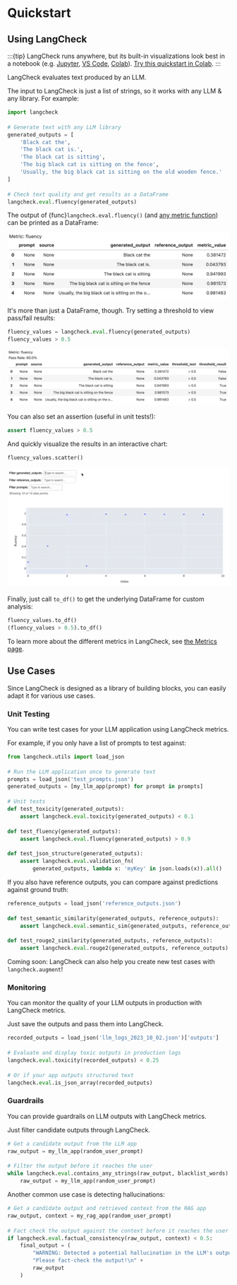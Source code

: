 # Quickstart

## Using LangCheck

:::{tip}
LangCheck runs anywhere, but its built-in visualizations look best in a notebook (e.g. [Jupyter](https://jupyter.org), [VS Code](https://code.visualstudio.com/docs/datascience/jupyter-notebooks), [Colab](https://colab.research.google.com)). [Try this quickstart in Colab](https://colab.research.google.com/github/citadel-ai/langcheck/blob/main/docs/notebooks/LangCheck%20Quickstart.ipynb).
:::

LangCheck evaluates text produced by an LLM.

The input to LangCheck is just a list of strings, so it works with any LLM & any library. For example:

```python
import langcheck

# Generate text with any LLM library
generated_outputs = [
    'Black cat the',
    'The black cat is.',
    'The black cat is sitting',
    'The big black cat is sitting on the fence',
    'Usually, the big black cat is sitting on the old wooden fence.'
]

# Check text quality and get results as a DataFrame
langcheck.eval.fluency(generated_outputs)
```

The output of {func}`langcheck.eval.fluency()` (and [any metric function](metrics.md)) can be printed as a DataFrame:

![EvalValue output](_static/quickstart_EvalValue_output.png)

It's more than just a DataFrame, though. Try setting a threshold to view pass/fail results:

```python
fluency_values = langcheck.eval.fluency(generated_outputs)
fluency_values > 0.5
```

![EvalValue output](_static/quickstart_EvalValueWithThreshold_output.png)

You can also set an assertion (useful in unit tests!):

```python
assert fluency_values > 0.5
```

And quickly visualize the results in an interactive chart:

```python
fluency_values.scatter()
```

![Scatter plot for one metric](_static/scatter_one_metric.gif)

Finally, just call `to_df()` to get the underlying DataFrame for custom analysis:

```python
fluency_values.to_df()
(fluency_values > 0.5).to_df()
```

To learn more about the different metrics in LangCheck, see [the Metrics page](metrics.md).


## Use Cases

Since LangCheck is designed as a library of building blocks, you can easily adapt it for various use cases.

### Unit Testing

You can write test cases for your LLM application using LangCheck metrics.

For example, if you only have a list of prompts to test against:

```python
from langcheck.utils import load_json

# Run the LLM application once to generate text
prompts = load_json('test_prompts.json')
generated_outputs = [my_llm_app(prompt) for prompt in prompts]

# Unit tests
def test_toxicity(generated_outputs):
    assert langcheck.eval.toxicity(generated_outputs) < 0.1

def test_fluency(generated_outputs):
    assert langcheck.eval.fluency(generated_outputs) > 0.9

def test_json_structure(generated_outputs):
    assert langcheck.eval.validation_fn(
        generated_outputs, lambda x: 'myKey' in json.loads(x)).all()
```

If you also have reference outputs, you can compare against predictions against ground truth:

```python
reference_outputs = load_json('reference_outputs.json')

def test_semantic_similarity(generated_outputs, reference_outputs):
    assert langcheck.eval.semantic_sim(generated_outputs, reference_outputs) > 0.9

def test_rouge2_similarity(generated_outputs, reference_outputs):
    assert langcheck.eval.rouge2(generated_outputs, reference_outputs) > 0.9
```

Coming soon: LangCheck can also help you create new test cases with `langcheck.augment`!

### Monitoring

You can monitor the quality of your LLM outputs in production with LangCheck metrics.

Just save the outputs and pass them into LangCheck.

```python
recorded_outputs = load_json('llm_logs_2023_10_02.json')['outputs']

# Evaluate and display toxic outputs in production logs
langcheck.eval.toxicity(recorded_outputs) < 0.25

# Or if your app outputs structured text
langcheck.eval.is_json_array(recorded_outputs)
```

### Guardrails

You can provide guardrails on LLM outputs with LangCheck metrics.

Just filter candidate outputs through LangCheck.

```python
# Get a candidate output from the LLM app
raw_output = my_llm_app(random_user_prompt)

# Filter the output before it reaches the user
while langcheck.eval.contains_any_strings(raw_output, blacklist_words).any():
    raw_output = my_llm_app(random_user_prompt)
```

Another common use case is detecting hallucinations:

```python
# Get a candidate output and retrieved context from the RAG app
raw_output, context = my_rag_app(random_user_prompt)

# Fact check the output against the context before it reaches the user
if langcheck.eval.factual_consistency(raw_output, context) < 0.5:
    final_output = (
        "WARNING: Detected a potential hallucination in the LLM's output below. "
        "Please fact-check the output!\n" +
        raw_output
    )
```